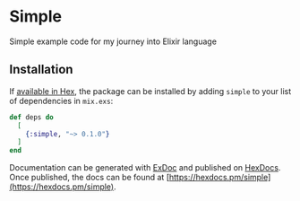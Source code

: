 # Simple

Simple example code for my journey into Elixir language

## Installation

If [available in Hex](https://hex.pm/docs/publish), the package can be installed
by adding `simple` to your list of dependencies in `mix.exs`:

```elixir
def deps do
  [
    {:simple, "~> 0.1.0"}
  ]
end
```

Documentation can be generated with [ExDoc](https://github.com/elixir-lang/ex_doc)
and published on [HexDocs](https://hexdocs.pm). Once published, the docs can
be found at [https://hexdocs.pm/simple](https://hexdocs.pm/simple).

